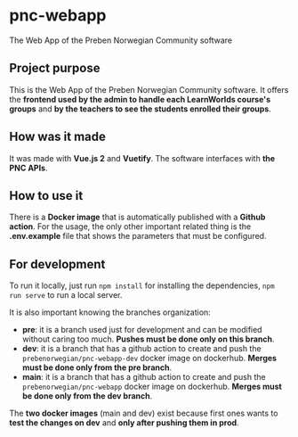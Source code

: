 # pnc-webapp
The Web App of the Preben Norwegian Community software

## Project purpose

This is the Web App of the Preben Norwegian Community software. It offers the **frontend used by the admin to handle each LearnWorlds course's groups** and **by the teachers to see the students enrolled their groups**.

## How was it made

It was made with **Vue.js 2** and **Vuetify**. The software interfaces with **the PNC APIs**.

## How to use it

There is a **Docker image** that is automatically published with a **Github action**. For the usage, the only other important related thing is the **.env.example** file that shows the parameters that must be configured.

## For development

To run it locally, just run `npm install` for installing the dependencies, `npm run serve` to run a local server. 

It is also important knowing the branches organization:
- __pre__: it is a branch used just for development and can be modified without caring too much. **Pushes must be done only on this branch**.
- __dev__: it is a branch that has a github action to create and push the `prebenorwegian/pnc-webapp-dev` docker image on dockerhub. **Merges must be done only from the pre branch**.
- __main__: it is a branch that has a github action to create and push the `prebenorwegian/pnc-webapp` docker image on dockerhub. **Merges must be done only from the dev branch**.

The **two docker images** (main and dev) exist because first ones wants to **test the changes on dev** and **only after pushing them in prod**.
